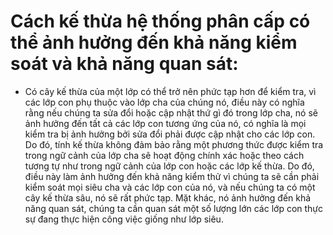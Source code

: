 # Cách kế thừa hệ thống phân cấp có thể ảnh hưởng đến khả năng kiểm soát và khả năng quan sát:
- Có cây kế thừa của một lớp có thể trở nên phức tạp hơn để kiểm tra, vì các lớp con phụ thuộc vào lớp cha của  chúng nó, điều này có nghĩa rằng nếu chúng ta sửa đổi hoặc cập nhật thứ gì đó trong lớp cha, nó sẽ ảnh hưởng đến tất cả các lớp con tương ứng của nó, có nghĩa là mọi kiểm tra bị ảnh hưởng bởi sửa đổi phải được cập nhật cho các lớp con. Do đó, tính kế thừa không đảm bảo rằng một phương thức được kiểm tra trong ngữ cảnh của lớp cha sẽ hoạt động chính xác hoặc theo cách tương tự như trong ngữ cảnh của lớp con hoặc các lớp kế thừa. Do đó, điều này làm ảnh hưởng đến khả năng kiểm thử vì chúng ta sẽ cần phải kiểm soát mọi siêu cha và các lớp con của nó, và nếu chúng ta có một cây kế thừa sâu, nó sẽ rất phức tạp. Mặt khác, nó ảnh hưởng đến khả năng quan sát, chúng ta cần quan sát một số lượng lớn các lớp con thực sự đang thực hiện công việc giống như lớp siêu.


